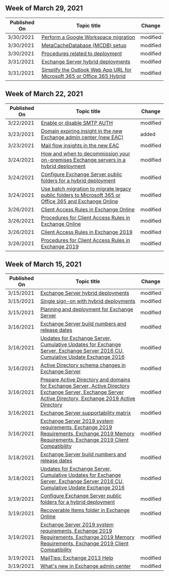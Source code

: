 <!-- This file is generated automatically each week. Changes made to this file will be overwritten.-->



## Week of March 29, 2021


| Published On |Topic title | Change |
|------|------------|--------|
| 3/30/2021 | [Perform a Google Workspace migration](/Exchange/mailbox-migration/perform-g-suite-migration) | modified |
| 3/30/2021 | [MetaCacheDatabase (MCDB) setup](/Exchange/high-availability/database-availability-groups/metacachedatabase-setup?view=exchserver-2019) | modified |
| 3/30/2021 | [Procedures related to deployment](/Exchange/management/procedures-related-to-deployment) | modified |
| 3/31/2021 | [Exchange Server hybrid deployments](/Exchange/exchange-hybrid) | modified |
| 3/31/2021 | [Simplify the Outlook Web App URL for Microsoft 365 or Office 365 Hybrid](/Exchange/hybrid-deployment/simplify-owa-url) | modified |


## Week of March 22, 2021


| Published On |Topic title | Change |
|------|------------|--------|
| 3/22/2021 | [Enable or disable SMTP AUTH](/Exchange/clients-and-mobile-in-exchange-online/authenticated-client-smtp-submission) | modified |
| 3/23/2021 | [Domain expiring insight in the new Exchange admin center (new EAC)](/Exchange/monitoring/mail-flow-insights/domain-expiry-notification-feature) | added |
| 3/23/2021 | [Mail flow insights in the new EAC](/Exchange/monitoring/mail-flow-insights/mail-flow-insights) | modified |
| 3/24/2021 | [How and when to decommission your on-premises Exchange servers in a hybrid deployment](/Exchange/decommission-on-premises-exchange) | modified |
| 3/24/2021 | [Configure Exchange Server public folders for a hybrid deployment](/Exchange/hybrid-deployment/set-up-modern-hybrid-public-folders) | modified |
| 3/24/2021 | [Use batch migration to migrate legacy public folders to Microsoft 365 or Office 365 and Exchange Online](/Exchange/collaboration-exo/public-folders/batch-migration-of-legacy-public-folders) | modified |
| 3/26/2021 | [Client Access Rules in Exchange Online](/Exchange/clients-and-mobile-in-exchange-online/client-access-rules/client-access-rules) | modified |
| 3/26/2021 | [Procedures for Client Access Rules in Exchange Online](/Exchange/clients-and-mobile-in-exchange-online/client-access-rules/procedures-for-client-access-rules) | modified |
| 3/26/2021 | [Client Access Rules in Exchange 2019](/Exchange/clients/client-access-rules/client-access-rules?view=exchserver-2019) | modified |
| 3/26/2021 | [Procedures for Client Access Rules in Exchange 2019](/Exchange/clients/client-access-rules/procedures-for-client-access-rules?view=exchserver-2019) | modified |


## Week of March 15, 2021


| Published On |Topic title | Change |
|------|------------|--------|
| 3/15/2021 | [Exchange Server hybrid deployments](/Exchange/exchange-hybrid) | modified |
| 3/15/2021 | [Single sign-on with hybrid deployments](/Exchange/single-sign-on) | modified |
| 3/15/2021 | [Planning and deployment for Exchange Server](/Exchange/plan-and-deploy/plan-and-deploy?view=exchserver-2016) | modified |
| 3/16/2021 | [Exchange Server build numbers and release dates](/Exchange/new-features/build-numbers-and-release-dates?view=exchserver-2016) | modified |
| 3/16/2021 | [Updates for Exchange Server, Cumulative Updates for Exchange Server, Exchange Server 2016 CU, Cumulative Update Exchange 2016](/Exchange/new-features/updates?view=exchserver-2016) | modified |
| 3/16/2021 | [Active Directory schema changes in Exchange Server](/Exchange/plan-and-deploy/active-directory/ad-schema-changes?view=exchserver-2016) | modified |
| 3/16/2021 | [Prepare Active Directory and domains for Exchange Server, Active Directory Exchange Server, Exchange Server Active Directory, Exchange 2019 Active Directory](/Exchange/plan-and-deploy/prepare-ad-and-domains?view=exchserver-2016) | modified |
| 3/16/2021 | [Exchange Server supportability matrix](/Exchange/plan-and-deploy/supportability-matrix?view=exchserver-2016) | modified |
| 3/16/2021 | [Exchange Server 2019 system requirements, Exchange 2019 Requirements, Exchange 2019 Memory Requirements, Exchange 2019 Client Compatibility](/Exchange/plan-and-deploy/system-requirements?view=exchserver-2016) | modified |
| 3/18/2021 | [Exchange Server build numbers and release dates](/Exchange/new-features/build-numbers-and-release-dates?view=exchserver-2016) | modified |
| 3/18/2021 | [Updates for Exchange Server, Cumulative Updates for Exchange Server, Exchange Server 2016 CU, Cumulative Update Exchange 2016](/Exchange/new-features/updates?view=exchserver-2016) | modified |
| 3/19/2021 | [Configure Exchange Server public folders for a hybrid deployment](/Exchange/hybrid-deployment/set-up-modern-hybrid-public-folders) | modified |
| 3/19/2021 | [Recoverable Items folder in Exchange Online](/Exchange/security-and-compliance/recoverable-items-folder/recoverable-items-folder) | modified |
| 3/19/2021 | [Exchange Server 2019 system requirements, Exchange 2019 Requirements, Exchange 2019 Memory Requirements, Exchange 2019 Client Compatibility](/Exchange/plan-and-deploy/system-requirements?view=exchserver-2016) | modified |
| 3/19/2021 | [MailTips: Exchange 2013 Help](/Exchange/mailtips-exchange-2013-help) | modified |
| 3/19/2021 | [What's new in Exchange admin center](/Exchange/whats-new) | modified |
